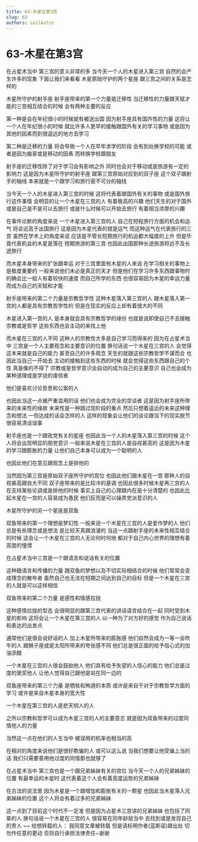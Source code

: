 ```yaml
---
title: 63-木星在第3宫
slug: 63
authors: soilAstro
---
```


# 63-木星在第3宫
在占星术当中
第三宫的意义非常的多
当今天一个人的木星进入第三宫
自然的会产生许多的现象
下面让我们来看看
木星原始守护的两个星座
跟三宫之间的关系是怎样的

木星所守护的射手座
射手座带来的第一个力量是迁移性
当迁移性的力量跟天赋才能的三宫相互结合的时候
会有两种主要的反应

第一种是会在年纪很小的时候就有被送出国
因为射手座具有国外性的力量
这将让一个人在年纪很小的时候
就比许多人更早的接触跟国外有关的学习事物
或是因为其他的因素而到很遥远的地方去学习

第二种是迁移的力量
将会导致一个人在早年求学的阶段
会有到处换学校的可能
或者是因为搬家或是移动的因素
而转换学校跟朋友

射手座的迁移性除了对于学习会有影响之外
同时也会对于移动或是旅游有一定的影响力
这是因为木星所守护的射手座
跟第三宫原始对应到的双子座
这个双子跟射手的轴线
本来就是一个跟学习和旅行密不可分的轴线

当今天一个人的木星进入第三宫的时候
这将代表着跟国外有关的事物
或是国外旅行这件事情
会明显的让一个木星在三宫的人
有着极高的兴趣
他们天生的对于国外或是自己是不是可以去旅行
或是什么时候可以开始去旅行
有着相当浓厚的兴趣

在事件论断的角度来说
一个木星进入第三宫的人
自己在短程旅行方面的机会和运气
将会远高于出国旅行
这是因为木星代表的就是运气
而这种运气在代表旅行的三宫
虽然在学术上的角度来说
应该是不管长短期旅行的机运都大幅度的上升
但是毕竟代表机会的木星是落在
短期旅游的第三宫
也因此出国那种长途旅游将远不及长途旅行

而木星本身带来的扩张跟幸运
对于三宫里面有木星的人来说
在学习相关的事物上是极度重要的
一般来说他们未必是真正的天才
但是他们在学习许多东西跟事物时
的确会比一般人有着较快的速度
而自己所学的东西
也很容易因为木星的幸运力量
而成为自己的天赋和才能

射手座带来的第二个力量是宗教哲学性
这种木星落入第三宫的人
跟木星落入第一宫的人都是具有宗教哲学性的
但是在现实的反应上却有着很大的不同

木星进入第一宫的人
是本身就会具有宗教哲学的缘份
也就是说即使自己不去接触宗教或是哲学
这些东西也会主动的来找上他

而木星在三宫的人不同
这种人的宗教性大多是自己学习而得来的
因为在占星术当中
三宫是一个人主要观念和主要意识的位置
换句话说一个木星在三宫的人
会觉得这本来就是自己的能力
甚至自己的许多观念
天生的就跟这些宗教哲学不谋而合
也因此当自己一开始去
主动的接触到这些东西的时候
就会觉得这些东西跟自己的个性
真是像的不得了
宗教或是哲学意识会自动的成为自己的主要意识
自己也会成为某种道理或是学说的虔信者

他们是喜欢讨论哲思和公案的人

也因此当这一点被严重滥用的话
他们也会成为完全的空谈者
这是因为射手座所带来的未来性的缘故
未来性是一种跳过现阶段的重点
然后只想着遥远的未来这种理念和想法
一但达成的话会怎样的人
这样的现象会让他们的谈论跟当下的现实脱节
很容易清谈误事

射手座也是一个跟政党有关的星座
也因此当一个人的木星落入第三宫的时候
这个人将会出现明显的朋党意识
一般来说木星在三宫的人是自视甚高的
这是因为木星的学习跟膨胀的力量
让他们自己本身可以成为一个聪明的人

也因此他们在意见跟观念上是排他的

当然因为第三宫是原始双子座所守护的宫位
也因此他们跟木星在一宫
那种人的自视甚高跟自大不同
双子座带来的是比较冷的基调
也因此很多时候木星再三宫的人
在支持某些论调或是排他的时候
事实上自己的心理跟内在是十分清楚的
也因此比起木星在一宫的人容易成为愚民
他们反而是可以操弄党派意识的人

木星所守护的另一个星座是双鱼

双鱼带来的第一个理想是梦幻性
一般来说一个木星在三宫的人是爱作梦的人
他们总是有些理念或是想法
是比较天真跟浪漫的
当这一点跟射手座的未来性相互结合的时候
这会让一个木星在三宫的人无论何时何地
都对于自己内心世界的理想有着高度的憧憬

在占星术当中三宫是一个跟语言和说话有关的位置

这种跟语言和传播的力量
跟双鱼的梦想以及不切实际相结合的时候
他们常常会变成理念的散布者
虽然自己也无法在短期之间达到自己的目标
但是一个木星在三宫的人就是可以这样相信

双鱼带来的第二个力量
是感性和情感拉拢

这种感情拉拢的型态
会很明显的跟第三宫代表的讲话语言结合在一起
同时受到木星的影响
这将会让一个木星在第三宫的人
以一种为了对方好的感觉
作为自己说话和表达的出发点

通常他们是很会说好话的人
加上木星所带来的膨胀感
他们自然会成为一等一会吹牛的人
跟狮子座或是太阳所带来的夸张感不同
他们总是很正面的给予信心式的加油添醋

一个木星在三宫的人很会鼓励他人
他们具有给予失望的人信心的能力
他们总是过度的褒奖他人
让他人觉得自己跟他是站在同一边的

双鱼座带来的第三个力量
是牺牲和殉道的本质
或许是来自于对于宗教哲学方面的学习
或许是来自木星本身的宽大性

一个木星在第三宫的人是悲天悯人的人

之所以宗教和哲学可以成为木星三宫的人的主要意志
就是因为双鱼带来的过度同情他人的力量

当然这一点在他们的人生当中
被误用的机率也相当的高

在相对的角度来说他们是很好欺骗的人
或可以这么说
当我们想要让他受骗上当的话
我们只需要善用他过度的同情那也就够了

在占星术当中
第三宫也是一个跟兄弟姊妹有关的宫位
当今天一个人的兄弟姊妹的位置
有最幸运的木星时
这代表着这个人会有着高度运势的兄弟姊妹

在古法的说法里
因为木星是一个跟增加和膨胀有关的一颗星
也因此当木星落入兄弟姊妹的位置
这个人将会有着过多的兄弟姊妹

这一点到了目前这个时代不一定准
但是因为占星术三宫讲的兄弟姊妹
也包括了同辈的人
换句话说一个木星在三宫的人
很容易在同年龄层当中
去找到或是发现自己的贵人
~~
给想转载的人：
我同意文章被转载
但是请标明作者(蓝斯诺)跟出处
切勿作任意的更动
否则自行承担法律责任~谢谢

 
  